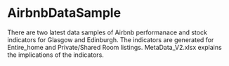 # AirbnbDataSample
There are two latest data samples of Airbnb performanace and stock indicators for Glasgow and Edinburgh. 
The indicators are generated for Entire_home and Private/Shared Room listings. 
MetaData_V2.xlsx explains the implications of the indicators. 
